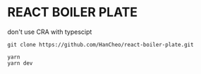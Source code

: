 # REACT BOILER PLATE

don't use CRA with typescipt

`git clone https://github.com/HanCheo/react-boiler-plate.git`

```
yarn
yarn dev
```

